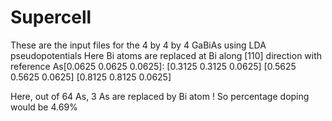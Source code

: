 #  Supercell
These are the input files for the 4 by 4 by 4 GaBiAs using LDA pseudopotentials
Here Bi atoms are replaced at 
Bi along [110] direction with reference As[0.0625 0.0625 0.0625]:
[0.3125 0.3125 0.0625]
[0.5625 0.5625 0.0625]
[0.8125 0.8125 0.0625]

Here, out of 64 As, 3 As are replaced by Bi atom ! So percentage doping would be 4.69%
